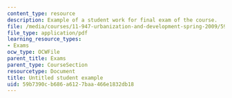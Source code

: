 ```yaml
---
content_type: resource
description: Example of a student work for final exam of the course.
file: /media/courses/11-947-urbanization-and-development-spring-2009/59b7390cb686a6127baa466e1832db18_MIT11_947s09_sw01.pdf
file_type: application/pdf
learning_resource_types:
- Exams
ocw_type: OCWFile
parent_title: Exams
parent_type: CourseSection
resourcetype: Document
title: Untitled student example
uid: 59b7390c-b686-a612-7baa-466e1832db18
---
```

